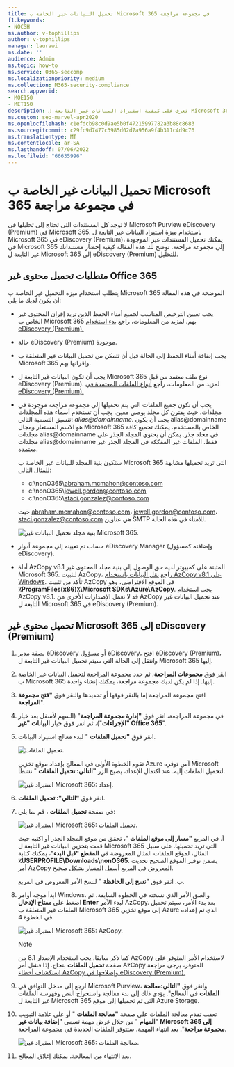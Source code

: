 ```yaml
---
title: تحميل البيانات غير الخاصة ب Microsoft 365 في مجموعة مراجعة
f1.keywords:
- NOCSH
ms.author: v-tophillips
author: v-tophillips
manager: laurawi
ms.date: ''
audience: Admin
ms.topic: how-to
ms.service: O365-seccomp
ms.localizationpriority: medium
ms.collection: M365-security-compliance
search.appverid:
- MOE150
- MET150
description: تعرف على كيفية استيراد البيانات غير التابعة ل Microsoft 365 إلى مجموعة مراجعة للتحليل في حالة eDiscovery (Premium).
ms.custom: seo-marvel-apr2020
ms.openlocfilehash: c1efdcb98c0d9ae5b0f47215997782a3b88c8683
ms.sourcegitcommit: c29fc9d7477c3985d02d7a956a9f4b311c4d9c76
ms.translationtype: MT
ms.contentlocale: ar-SA
ms.lasthandoff: 07/06/2022
ms.locfileid: "66635996"
---
```

# <a name="load-non-microsoft-365-data-into-a-review-set"></a>تحميل البيانات غير الخاصة ب Microsoft 365 في مجموعة مراجعة

لا توجد كل المستندات التي تحتاج إلى تحليلها في Microsoft Purview eDiscovery (Premium) في Microsoft 365. باستخدام ميزة استيراد البيانات غير التابعة ل Microsoft 365 في eDiscovery (Premium)، يمكنك تحميل المستندات غير الموجودة في Microsoft 365 إلى مجموعة مراجعة. توضح لك هذه المقالة كيفية إحضار مستنداتك غير التابعة ل Microsoft 365 إلى eDiscovery (Premium) للتحليل.

## <a name="requirements-to-upload-non-office-365-content"></a>متطلبات تحميل محتوى غير Office 365

يتطلب استخدام ميزة التحميل غير الخاصة ب Microsoft 365 الموضحة في هذه المقالة أن يكون لديك ما يلي:

- يجب تعيين الترخيص المناسب لجميع أمناء الحفظ الذين تريد إقران المحتوى غير الخاص ب Microsoft 365 بهم. لمزيد من المعلومات، راجع [بدء استخدام eDiscovery (Premium).](get-started-with-advanced-ediscovery.md#step-1-verify-and-assign-appropriate-licenses)

- حالة eDiscovery (Premium) موجودة.

- يجب إضافة أمناء الحفظ إلى الحالة قبل أن تتمكن من تحميل البيانات غير المتعلقة ب Microsoft 365 وإقرانها بهم.

- يجب أن تكون البيانات غير التابعة ل Microsoft 365 نوع ملف معتمد من قبل eDiscovery (Premium). لمزيد من المعلومات، راجع [أنواع الملفات المعتمدة في eDiscovery (Premium).](supported-filetypes-ediscovery20.md)

- يجب أن تكون جميع الملفات التي يتم تحميلها إلى مجموعة مراجعة موجودة في مجلدات، حيث يقترن كل مجلد بوصي معين. يجب أن تستخدم أسماء هذه المجلدات تنسيق التسمية التالي: *alias@domainname*. يجب أن يكون alias@domainname هو الاسم المستعار ومجال Microsoft 365 الخاص بالمستخدم. يمكنك تجميع كافة مجلدات alias@domainname في مجلد جذر. يمكن أن يحتوي المجلد الجذر على مجلدات alias@domainname فقط. الملفات غير المفككة في المجلد الجذر غير معتمدة.

   ستكون بنية المجلد للبيانات غير الخاصة ب Microsoft 365 التي تريد تحميلها مشابهة للمثال التالي:

   - c:\nonO365\abraham.mcmahon@contoso.com
   - c:\nonO365\jewell.gordon@contoso.com
   - c:\nonO365\staci.gonzalez@contoso.com

   حيث abraham.mcmahon@contoso.com، jewell.gordon@contoso.com، staci.gonzalez@contoso.com هي عناوين SMTP للأمناء في هذه الحالة.

   ![بنية مجلد تحميل البيانات غير Microsoft 365.](../media/3f2dde84-294e-48ea-b44b-7437bd25284c.png)

- حساب تم تعيينه إلى مجموعة أدوار eDiscovery Manager (وإضافته كمسؤول eDiscovery).

- أداة AzCopy v8.1 المثبتة على كمبيوتر لديه حق الوصول إلى بنية مجلد المحتوى غير Microsoft 365. لتثبيت AzCopy، راجع [نقل البيانات باستخدام AzCopy v8.1 على Windows](/previous-versions/azure/storage/storage-use-azcopy). تأكد من تثبيت AzCopy في الموقع الافتراضي، وهو **٪ProgramFiles(x86)٪\Microsoft SDKs\Azure\AzCopy**. يجب استخدام AzCopy v8.1. قد لا تعمل الإصدارات الأخرى من AzCopy عند تحميل البيانات غير التابعة ل Microsoft 365 في eDiscovery (Premium).


## <a name="upload-non-microsoft-365-content-into-ediscovery-premium"></a>تحميل محتوى غير Microsoft 365 إلى eDiscovery (Premium)

1. بصفة مدير eDiscovery أو مسؤول eDiscovery، افتح eDiscovery (Premium)، وانتقل إلى الحالة التي سيتم تحميل البيانات غير التابعة ل Microsoft 365 إليها.  

2. انقر فوق **مجموعات المراجعة**، ثم حدد مجموعة المراجعة لتحميل البيانات غير الخاصة ب Microsoft 365 إليها.  إذا لم يكن لديك مجموعة مراجعة، يمكنك إنشاء واحدة. 
 
3. افتح مجموعة المراجعة إما بالنقر فوقها أو تحديدها والنقر فوق **"فتح مجموعة المراجعة**".

4. في مجموعة المراجعة، انقر فوق **"إدارة مجموعة المراجعة**" (السهم لأسفل بعد خيار **"الإجراءات**")، ثم انقر فوق خيار **البيانات "غير Office 365**".

5. انقر فوق **"تحميل الملفات** " لبدء معالج استيراد البيانات.

   ![تحميل الملفات.](../media/574f4059-4146-4058-9df3-ec97cf28d7c7.png)

   تقوم الخطوة الأولى في المعالج بإعداد موقع تخزين Azure آمن توفره Microsoft لتحميل الملفات إليه.  عند اكتمال الإعداد، يصبح الزر **"التالي: تحميل الملفات** " نشطا.

   ![استيراد غير Microsoft 365: إعداد.](../media/0670a347-a578-454a-9b3d-e70ef47aec57.png)
 
5. انقر فوق **"التالي": تحميل الملفات**.

6. في صفحة **تحميل الملفات** ، قم بما يلي:

   ![استيراد غير Microsoft 365: تحميل الملفات.](../media/3ea53b5d-7f9b-4dfc-ba63-90a38c14d41a.png)

   أ. في المربع **"مسار إلى موقع الملفات** "، تحقق من موقع المجلد الجذر أو اكتبه حيث قمت بتخزين البيانات غير التابعة ل Microsoft 365 التي تريد تحميلها. على سبيل المثال، لموقع الملفات المثال المعروضة في **المقطع "قبل البدء**"، يمكنك كتابة **٪USERPROFILE\Downloads\nonO365**. يضمن توفير الموقع الصحيح تحديث أمر AzCopy المعروض في المربع أسفل المسار بشكل صحيح.

   ب. انقر فوق **"نسخ إلى الحافظة** " لنسخ الأمر المعروض في المربع.

7. ابدأ موجه أوامر Windows، والصق الأمر الذي نسخته في الخطوة السابقة، ثم اضغط على **مفتاح الإدخال Enter** لبدء الأمر AzCopy.  بعد بدء الأمر، سيتم تحميل الملفات غير المتعلقة ب Microsoft 365 إلى موقع تخزين Azure الذي تم إعداده في الخطوة 4.

   ![استيراد غير Microsoft 365: AzCopy.](../media/504e2dbe-f36f-4f36-9b08-04aea85d8250.png)

   > [!NOTE]
   > كما ذكر سابقا، يجب استخدام الإصدار 8.1 من AzCopy لاستخدام الأمر المتوفر على صفحة **تحميل الملفات** بنجاح. إذا فشل أمر AzCopy المتوفر، يرجى مراجعة [استكشاف أخطاء AzCopy وإصلاحها في eDiscovery (Premium).](troubleshooting-azcopy.md)

8. ارجع إلى مدخل التوافق في Microsoft Purview، وانقر فوق **"التالي:معالجة الملفات** في المعالج".  يؤدي ذلك إلى بدء معالجة واستخراج النص وفهرسة الملفات غير التابعة ل Microsoft 365 التي تم تحميلها إلى موقع Azure Storage.  

9. تعقب تقدم معالجة الملفات على صفحة **"معالجة الملفات** " أو على علامة التبويب **"المهام** " من خلال عرض مهمة تسمى **"إضافة بيانات غير Microsoft 365 إلى مجموعة مراجعة**".  بعد انتهاء المهمة، ستتوفر الملفات الجديدة في مجموعة المراجعة.

   ![استيراد غير Microsoft 365: معالجة الملفات.](../media/218b1545-416a-4a9f-9b25-3b70e8508f67.png)

10. بعد الانتهاء من المعالجة، يمكنك إغلاق المعالج.
